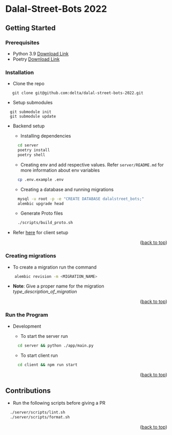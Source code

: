 <div id="top"></div>

# Dalal-Street-Bots 2022

## Getting Started

### Prerequisites

- Python 3.9 [Download Link](https://www.python.org/downloads/)
- Poetry [Download Link](https://python-poetry.org/docs/#installation)

### Installation

- Clone the repo

```git
   git clone git@github.com:delta/dalal-street-bots-2022.git
```

- Setup submodules

```git
  git submodule init
  git submodule update
```

- Backend setup

  - Installing dependencies

  ```sh
    cd server
    poetry install
    poetry shell
  ```

  - Creating env and add respective values. Refer `server/README.md` for more information about env variables

  ```sh
    cp .env.example .env
  ```

  - Creating a database and running migrations

  ```sh
    mysql -u root -p -e "CREATE DATABASE dalalstreet_bots;"
    alembic upgrade head
  ```

  - Generate Proto files

  ```sh
    ./scripts/build_proto.sh
  ```

- Refer [here](https://github.com/delta/dalal-street-bots-2022/tree/main/client#readme) for client setup

<p align="right">(<a href="#top">back to top</a>)</p>

### Creating migrations

- To create a migration run the command

```sh
    alembic revision -m <MIGRATION_NAME>
```

- **Note**: Give a proper name for the migration _type_description_of_migration_

<p align="right">(<a href="#top">back to top</a>)</p>

### Run the Program

- Development

  - To start the server run

  ```sh
    cd server && python ./app/main.py
  ```

  - To start client run

  ```sh
    cd client && npm run start
  ```

<p align="right">(<a href="#top">back to top</a>)</p>

## Contributions

- Run the following scripts before giving a PR

```sh
  ./server/scripts/lint.sh
  ./server/scripts/format.sh
```

<p align="right">(<a href="#top">back to top</a>)</p>
